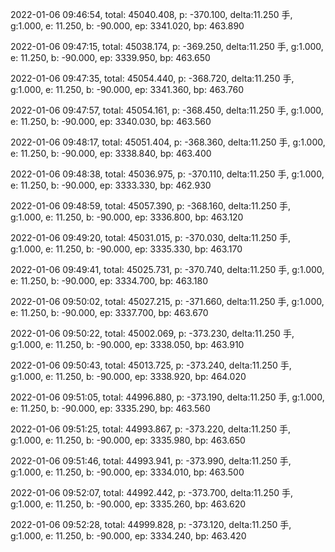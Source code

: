2022-01-06 09:46:54, total: 45040.408, p: -370.100, delta:11.250 手, g:1.000, e: 11.250, b: -90.000, ep: 3341.020, bp: 463.890

2022-01-06 09:47:15, total: 45038.174, p: -369.250, delta:11.250 手, g:1.000, e: 11.250, b: -90.000, ep: 3339.950, bp: 463.650

2022-01-06 09:47:35, total: 45054.440, p: -368.720, delta:11.250 手, g:1.000, e: 11.250, b: -90.000, ep: 3341.360, bp: 463.760

2022-01-06 09:47:57, total: 45054.161, p: -368.450, delta:11.250 手, g:1.000, e: 11.250, b: -90.000, ep: 3340.030, bp: 463.560

2022-01-06 09:48:17, total: 45051.404, p: -368.360, delta:11.250 手, g:1.000, e: 11.250, b: -90.000, ep: 3338.840, bp: 463.400

2022-01-06 09:48:38, total: 45036.975, p: -370.110, delta:11.250 手, g:1.000, e: 11.250, b: -90.000, ep: 3333.330, bp: 462.930

2022-01-06 09:48:59, total: 45057.390, p: -368.160, delta:11.250 手, g:1.000, e: 11.250, b: -90.000, ep: 3336.800, bp: 463.120

2022-01-06 09:49:20, total: 45031.015, p: -370.030, delta:11.250 手, g:1.000, e: 11.250, b: -90.000, ep: 3335.330, bp: 463.170

2022-01-06 09:49:41, total: 45025.731, p: -370.740, delta:11.250 手, g:1.000, e: 11.250, b: -90.000, ep: 3334.700, bp: 463.180

2022-01-06 09:50:02, total: 45027.215, p: -371.660, delta:11.250 手, g:1.000, e: 11.250, b: -90.000, ep: 3337.700, bp: 463.670

2022-01-06 09:50:22, total: 45002.069, p: -373.230, delta:11.250 手, g:1.000, e: 11.250, b: -90.000, ep: 3338.050, bp: 463.910

2022-01-06 09:50:43, total: 45013.725, p: -373.240, delta:11.250 手, g:1.000, e: 11.250, b: -90.000, ep: 3338.920, bp: 464.020

2022-01-06 09:51:05, total: 44996.880, p: -373.190, delta:11.250 手, g:1.000, e: 11.250, b: -90.000, ep: 3335.290, bp: 463.560

2022-01-06 09:51:25, total: 44993.867, p: -373.220, delta:11.250 手, g:1.000, e: 11.250, b: -90.000, ep: 3335.980, bp: 463.650

2022-01-06 09:51:46, total: 44993.941, p: -373.990, delta:11.250 手, g:1.000, e: 11.250, b: -90.000, ep: 3334.010, bp: 463.500

2022-01-06 09:52:07, total: 44992.442, p: -373.700, delta:11.250 手, g:1.000, e: 11.250, b: -90.000, ep: 3335.260, bp: 463.620

2022-01-06 09:52:28, total: 44999.828, p: -373.120, delta:11.250 手, g:1.000, e: 11.250, b: -90.000, ep: 3334.240, bp: 463.420